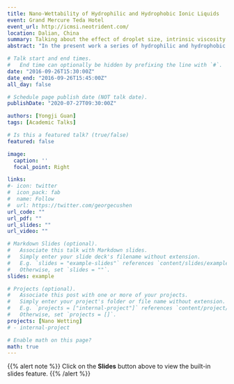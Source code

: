```yaml
---
title: Nano-Wettability of Hydrophilic and Hydrophobic Ionic Liquids
event: Grand Mercure Teda Hotel
event_url: http://icmsi.neotrident.com/
location: Dalian, China
summary: Talking about the effect of droplet size, intrinsic viscosity and simulated temperature on Nano-Wettability of Hydrophilic and Hydrophobic Ionic Liquids.
abstract: "In the present work a series of hydrophilic and hydrophobic 1-ethyl-3-methylimidazolium room temperature ionic liquids (RTILs) have been employed to probe the wettability in nano-scale using molecular dynamics (MD) simulation. The simulation results confirm droplet size, intrinsic viscosity and simulated temperature play the dominant role in the wettability of ionic liquids (ILs) in nano-scale."

# Talk start and end times.
#   End time can optionally be hidden by prefixing the line with `#`.
date: "2016-09-26T15:30:00Z"
date_end: "2016-09-26T15:45:00Z"
all_day: false

# Schedule page publish date (NOT talk date).
publishDate: "2020-07-27T09:30:00Z"

authors: [Yongji Guan]
tags: [Academic Talks]

# Is this a featured talk? (true/false)
featured: false

image:
  caption: ''
  focal_point: Right

links:
#- icon: twitter
#  icon_pack: fab
#  name: Follow
#  url: https://twitter.com/georgecushen
url_code: ""
url_pdf: ""
url_slides: ""
url_video: ""

# Markdown Slides (optional).
#   Associate this talk with Markdown slides.
#   Simply enter your slide deck's filename without extension.
#   E.g. `slides = "example-slides"` references `content/slides/example-slides.md`.
#   Otherwise, set `slides = ""`.
slides: example

# Projects (optional).
#   Associate this post with one or more of your projects.
#   Simply enter your project's folder or file name without extension.
#   E.g. `projects = ["internal-project"]` references `content/project/deep-learning/index.md`.
#   Otherwise, set `projects = []`.
projects: [Nano Wetting]
# - internal-project

# Enable math on this page?
math: true
---
```


{{% alert note %}}
Click on the **Slides** button above to view the built-in slides feature.
{{% /alert %}}
